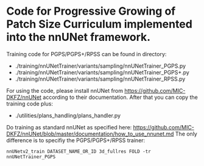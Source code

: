 # Code for Progressive Growing of Patch Size Curriculum implemented into the nnUNet framework.
Training code for PGPS/PGPS+/RPSS can be found in directory:

- ./training/nnUNetTrainer/variants/sampling/nnUNetTrainer_PGPS.py
- ./training/nnUNetTrainer/variants/sampling/nnUNetTrainer_PGPS+.py
- ./training/nnUNetTrainer/variants/sampling/nnUNetTrainer_RPSS.py

For using the code, please install nnUNet from https://github.com/MIC-DKFZ/nnUNet according to their documentation.
After that you can copy the training code plus:
- ./utilities/plans_handling/plans_handler.py

Do training as standard nnUNet as specified here: https://github.com/MIC-DKFZ/nnUNet/blob/master/documentation/how_to_use_nnunet.md
The only difference is to specifiy the PGPS/PGPS+/RPSS trainer:
```
nnUNetv2_train DATASET_NAME_OR_ID 3d_fullres FOLD -tr nnUNetTrainer_PGPS
```
